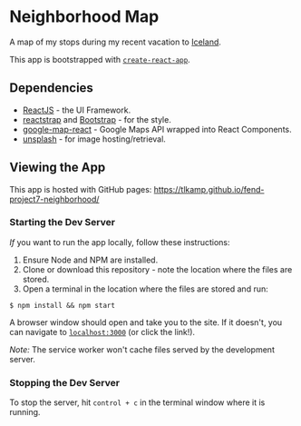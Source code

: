 # Neighborhood Map
A map of my stops during my recent vacation to [Iceland](https://www.inspiredbyiceland.com/).

This app is bootstrapped with [`create-react-app`](https://www.npmjs.com/package/create-react-app).

## Dependencies
* [ReactJS](https://reactjs.org/) - the UI Framework.
* [reactstrap](https://reactstrap.github.io/) and [Bootstrap](http://getbootstrap.com/) - for the style.
* [google-map-react](https://www.npmjs.com/package/google-map-react) - Google Maps API wrapped into React Components.
* [unsplash](https://unsplash.com/) - for image hosting/retrieval.

## Viewing the App
This app is hosted with GitHub pages: https://tlkamp.github.io/fend-project7-neighborhood/


### Starting the Dev Server
_If_ you want to run the app locally, follow these instructions:
1. Ensure Node and NPM are installed.
2. Clone or download this repository - note the location where the files are stored.
3. Open a terminal in the location where the files are stored and run:

```shell
$ npm install && npm start
```
 A browser window should open and take you to the site. If it doesn't, you can navigate to [`localhost:3000`](http://localhost:3000) (or click the link!).

 *Note:* The service worker won't cache files served by the development server.

### Stopping the Dev Server
To stop the server, hit `control + c` in the terminal window where it is running.